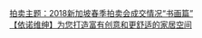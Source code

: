   
[拍卖主题：2018新加坡春季拍卖会成交情况“书画篇”](http://www.dianyue.me/archives/671/izzl1uc53pusqq9l/)  
[【依诺维绅】为您打造富有创意和更舒适的家居空间](http://www.dianyue.me/archives/395/7xv17zi2aaz1e4sv/)